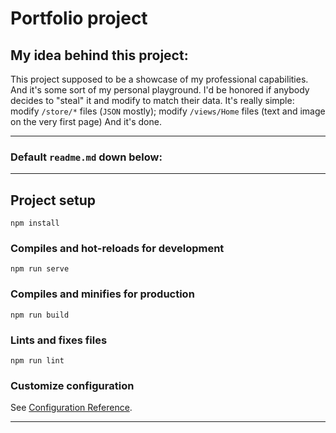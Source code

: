 # Portfolio project

## My idea behind this project:

This project supposed to be a showcase of my professional capabilities.
And it's some sort of my personal playground.
I'd be honored if anybody decides to "steal" it and modify to match their data. It's really simple:
modify `/store/*` files (`JSON` mostly);
modify `/views/Home` files (text and image on the very first page)
And it's done.

---

### Default `readme.md` down below:

---

## Project setup

```
npm install
```

### Compiles and hot-reloads for development

```
npm run serve
```

### Compiles and minifies for production

```
npm run build
```

### Lints and fixes files

```
npm run lint
```

### Customize configuration

See [Configuration Reference](https://cli.vuejs.org/config/).

---
